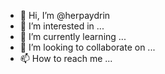 - 👋 Hi, I’m @herpaydrin
- 👀 I’m interested in ...
- 🌱 I’m currently learning ...
- 💞️ I’m looking to collaborate on ...
- 📫 How to reach me ...

<!---
herpaydrin/herpaydrin is a ✨ special ✨ repository because its `README.md` (this file) appears on your GitHub profile.
You can click the Preview link to take a look at your changes.
--->
